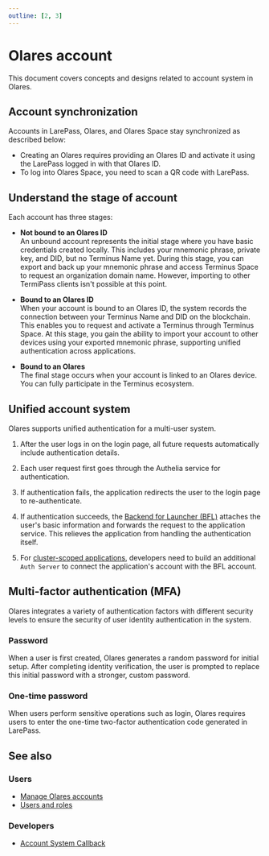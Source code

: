 ```yaml
---
outline: [2, 3]
---
```


# Olares account

This document covers concepts and designs related to account system in Olares.

## Account synchronization

Accounts in LarePass, Olares, and Olares Space stay synchronized as described below:

- Creating an Olares requires providing an Olares ID and activate it using the LarePass logged in with that Olares ID.
- To log into Olares Space, you need to scan a QR code with LarePass.

## Understand the stage of account

Each account has three stages:

- **Not bound to an Olares ID**<br>
An unbound account represents the initial stage where you have basic credentials created locally.
This includes your mnemonic phrase, private key, and DID, but no Terminus Name yet. 
During this stage, you can export and back up your mnemonic phrase and access Terminus Space to request an organization domain name. 
However, importing to other TermiPass clients isn't possible at this point.

- **Bound to an Olares ID**<br>
When your account is bound to an Olares ID, the system records the connection between your Terminus Name and DID on the blockchain.
This enables you to request and activate a Terminus through Terminus Space. 
At this stage, you gain the ability to import your account to other devices using your exported mnemonic phrase, supporting unified authentication across applications.

- **Bound to an Olares**<br>
The final stage occurs when your account is linked to an Olares device. You can fully participate in the Terminus ecosystem.


## Unified account system

Olares supports unified authentication for a multi-user system. 

1. After the user logs in on the login page, all future requests automatically include authentication details.

2. Each user request first goes through the Authelia service for authentication.

3. If authentication fails, the application redirects the user to the login page to re-authenticate.

4. If authentication succeeds, the [Backend for Launcher (BFL)](https://github.com/beclab/bfl) attaches the user's basic information and forwards the request to the application service. This relieves the application from handling the authentication itself.

5. For [cluster-scoped applications](./application.md#cluster-scoped-applications), developers need to build an additional `Auth Server` to connect the application's account with the BFL account.

## Multi-factor authentication (MFA)

Olares integrates a variety of authentication factors with different security levels to ensure the security of user identity authentication in the system.

### Password

When a user is first created, Olares generates a random password for initial setup. After completing identity verification, the user is prompted to replace this initial password with a stronger, custom password.

### One-time password

When users perform sensitive operations such as login, Olares requires users to enter the one-time two-factor authentication code generated in LarePass.

## See also

### Users

- [Manage Olares accounts](../get-started/create-terminus-name.md)
- [Users and roles](../tasks/roles-permissions.md)

### Developers

- [Account System Callback](../../developer/develop/advanced/account.md)